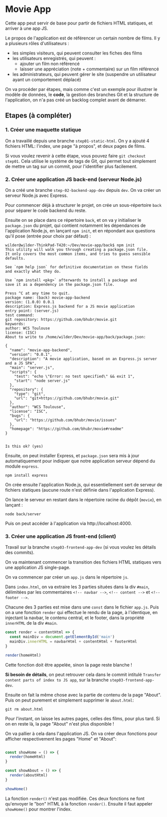 # Movie App

Cette app peut servir de base pour partir de fichiers HTML statiques, et arriver à une app JS.

Le propos de l'application est de référencer un certain nombre de films. Il y a plusieurs
rôles d'utilisateurs :
* les simples visiteurs, qui peuvent consulter les fiches des films
* les utilisateurs enregistrés, qui peuvent :
    * ajouter un film non référencé
    * laisser une appréciation (note + commentaire) sur un film référencé
* les administrateurs, qui peuvent gérer le site (suspendre un utilisateur ayant un comportement déplacé)

On va procéder par étapes, mais comme c'est un exemple pour illustrer le modèle de données, le **code**,
la gestion des branches Git et la structure de l'application, on n'a pas créé un backlog complet avant de démarrer.

## Etapes (à compléter)

### 1. Créer une maquette statique

On a travaillé depuis une branche `step01-static-html`. On y a ajouté 4 fichiers HTML:
l'index, une page "à propos", et deux pages de films.

Si vous voulez revenir à cette étape, vous pouvez faire `git checkout step01`.
Cela utilise le système de tags de Git, qui permet tout simplement de mettre un tag sur un commit,
pour l'identifier plus facilement.

### 2. Créer une application JS **back-end** (serveur Node.js)

On a créé une branche `step-02-backend-app-dev` depuis `dev`. On va créer un serveur
Node.js avec Express.

Pour commencer déjà à structurer le projet, on crée un sous-répertoire `back` pour
séparer le code backend du reste.

Ensuite on se place dans ce répertoire `back`, et on va y initialiser le `package.json`
du projet, qui contient notamment les dépendances de l'application Node.js, en lançant
`npm init`, et en répondant aux questions qu'il pose (entrée pour choix par défaut) :

    wilder@wilder-ThinkPad-T420:~/Dev/movie-app/back$ npm init
    This utility will walk you through creating a package.json file.
    It only covers the most common items, and tries to guess sensible defaults.

    See `npm help json` for definitive documentation on these fields
    and exactly what they do.

    Use `npm install <pkg>` afterwards to install a package and
    save it as a dependency in the package.json file.

    Press ^C at any time to quit.
    package name: (back) movie-app-backend
    version: (1.0.0) 0.0.1
    description: Express.js backend for a JS movie application
    entry point: (server.js)
    test command:
    git repository: https://github.com/bhubr/movie.git
    keywords:
    author: WCS Toulouse
    license: (ISC)
    About to write to /home/wilder/Dev/movie-app/back/package.json:

    {
      "name": "movie-app-backend",
      "version": "0.0.1",
      "description": "A movie application, based on an Express.js server and a JS SPA",
      "main": "server.js",
      "scripts": {
        "test": "echo \"Error: no test specified\" && exit 1",
        "start": "node server.js"
      },
      "repository": {
        "type": "git",
        "url": "git+https://github.com/bhubr/movie.git"
      },
      "author": "WCS Toulouse",
      "license": "ISC",
      "bugs": {
        "url": "https://github.com/bhubr/movie/issues"
      },
      "homepage": "https://github.com/bhubr/movie#readme"
    }


    Is this ok? (yes)

Ensuite, on peut installer Express, et `package.json` sera mis à jour automatiquement
pour indiquer que notre application serveur dépend du module `express`.

    npm install express

On crée ensuite l'application Node.js, qui essentiellement sert de serveur de fichiers
statiques (aucune route n'est définie dans l'application Express).

On lance le serveur en restant dans le répertoire racine du dépôt (`movie`), en lançant :

    node back/server

Puis on peut accéder à l'application via http://localhost:4000.


### 3. Créer une application JS **front-end** (client)

Travail sur la branche `step03-frontend-app-dev` (si vous voulez les détails des commits).

On va maintenant commencer la transition des fichiers HTML statiques vers une application
JS single-page.

On va commencer par créer un `app.js` dans le répertoire `js`.

Dans `index.html`, on va extraire les 3 parties situées dans la div `#main`, délimitées
par les commentaires `<!-- navbar -->`,  `<!-- content -->` et `<!-- footer -->`.

Chacune des 3 parties est mise dans une `const` dans le fichier `app.js`. Puis on a une
fonction `render` qui effectue le rendu de la page, à l'identique, en injectant la navbar, le contenu
central, et le footer, dans la propriété `innerHTML` de la div `#main`.

```javascript
const render = contentHtml => {
  const mainDiv = document.getElementById('main')
  mainDiv.innerHTML = navbarHtml + contentHtml + footerHtml
}

render(homeHtml)
```

Cette fonction doit être appelée, sinon la page reste blanche !

**Si besoin de détails**, on peut retrouver cela dans le commit intitulé `Transfer content parts of index to JS app`, sur la branche `step03-frontend-app-dev`.

Ensuite on fait la même chose avec la partie de contenu de la page "About". Puis on peut purement et simplement supprimer le `about.html`:

    git rm about.html

Pour l'instant, on laisse les autres pages, celles des films, pour plus tard. Si on en reste là, la page "About" n'est plus disponible !

On va pallier à cela dans l'application JS. On va créer deux fonctions pour afficher respectivement les pages "Home" et "About":

```javascript

const showHome = () => {
  render(homeHtml)
}

const showAbout = () => {
  render(aboutHtml)
}

showHome()
```

La fonction `render()` n'est pas modifiée. Ces deux fonctions ne font qu'envoyer le "bon" HTML à la fonction `render()`. Ensuite il faut appeler `showHome()` pour montrer l'index.
